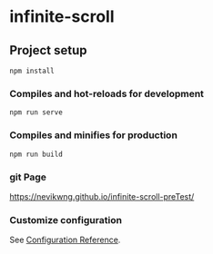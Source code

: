 # infinite-scroll

## Project setup

```
npm install
```

### Compiles and hot-reloads for development

```
npm run serve
```

### Compiles and minifies for production

```
npm run build
```

### git Page 
https://nevikwng.github.io/infinite-scroll-preTest/


### Customize configuration


See [Configuration Reference](https://cli.vuejs.org/config/).
